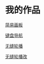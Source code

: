 # 我的作品
[简易画板](https://ice-cor.github.io/jirengu-homework/canvas-demo/index.html)


[键盘导航](https://ice-cor.github.io/jirengu-homework/nav/index.html)


[无缝轮播](https://ice-cor.github.io/jirengu-homework/banner-2/index.html)

[无缝轮播改](https://ice-cor.github.io/jirengu-homework/banner-3/index.html)